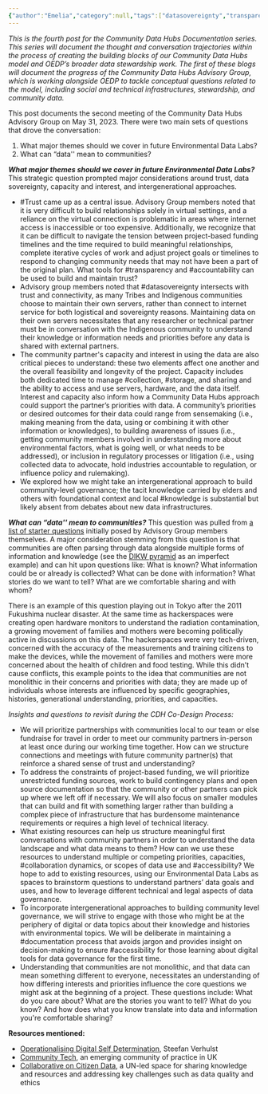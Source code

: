 ```yaml
---
{"author":"Emelia","category":null,"tags":["datasovereignty","transparency","accountability","Japan","collaboration","collection","storage","knowledge","documentation","accessibility"],"dg-publish":true,"permalink":"/documentation-blogs/04-building-trust-and-understanding-data-s-different-meanings/","dgPassFrontmatter":true}
---
```


_This is the fourth post for the Community Data Hubs Documentation series. This series will document the thought and conversation trajectories within the process of creating the building blocks of our Community Data Hubs model and OEDP’s broader data stewardship work. The first of these blogs will document the progress of the Community Data Hubs Advisory Group, which is working alongside OEDP to tackle conceptual questions related to the model, including social and technical infrastructures, stewardship, and community data._

This post documents the second meeting of the Community Data Hubs Advisory Group on May 31, 2023. There were two main sets of questions that drove the conversation:

1. What major themes should we cover in future Environmental Data Labs?
2. What can “data'' mean to communities?

_**What major themes should we cover in future Environmental Data Labs?**_
This strategic question prompted major considerations around trust, data sovereignty, capacity and interest, and intergenerational approaches. 

- #Trust came up as a central issue. Advisory Group members noted that it is very difficult to build relationships solely in virtual settings, and a reliance on the virtual connection is problematic in areas where internet access is inaccessible or too expensive. Additionally, we recognize that it can be difficult to navigate the tension between project-based funding timelines and the time required to build meaningful relationships, complete iterative cycles of work and adjust project goals or timelines to respond to changing community needs that may not have been a part of the original plan. What tools for #transparency and #accountability can be used to build and maintain trust?
- Advisory group members noted that #datasovereignty intersects with trust and connectivity, as many Tribes and Indigenous communities choose to maintain their own servers, rather than connect to internet service for both logistical and sovereignty reasons. Maintaining data on their own servers necessitates that any researcher or technical partner must be in conversation with the Indigenous community to understand their knowledge or information needs and priorities before any data is shared with external partners.
- The community partner's capacity and interest in using the data are also critical pieces to understand: these two elements affect one another and the overall feasibility and longevity of the project. Capacity includes both dedicated time to manage #collection, #storage, and sharing and the ability to access and use servers, hardware, and the data itself. Interest and capacity also inform how a Community Data Hubs approach could support the partner’s priorities with data. A community’s priorities or desired outcomes for their data could range from sensemaking (i.e., making meaning from the data, using or combining it with other information or knowledges), to building awareness of issues (i.e., getting community members involved in understanding more about environmental factors, what is going well, or what needs to be addressed), or inclusion in regulatory processes or litigation (i.e., using collected data to advocate, hold industries accountable to regulation, or influence policy and rulemaking).  
- We explored how we might take an intergenerational approach to build community-level governance; the tacit knowledge carried by elders and others with foundational context and local #knowledge is substantial but likely absent from debates about new data infrastructures. 

  
_**What can “data'' mean to communities?**_
This question was pulled from [a list of starter questions](https://resourcelibrary.openenvironmentaldata.org/documentation-blogs/02-commonly-used-terms-and-starter-questions/) initially posed by Advisory Group members themselves. A major consideration stemming from this question is that communities are often parsing through data alongside multiple forms of information and knowledge (see the [DIKW pyramid](https://en.wikipedia.org/wiki/DIKW_pyramid) as an imperfect example) and can hit upon questions like: What is known? What information could be or already is collected? What can be done with information? What stories do we want to tell? What are we comfortable sharing and with whom?

There is an example of this question playing out in Tokyo after the 2011 Fukushima nuclear disaster. At the same time as hackerspaces were creating open hardware monitors to understand the radiation contamination, a growing movement of families and mothers were becoming politically active in discussions on this data. The hackerspaces were very tech-driven, concerned with the accuracy of the measurements and training citizens to make the devices, while the movement of families and mothers were more concerned about the health of children and food testing. While this didn’t cause conflicts, this example points to the idea that communities are not monolithic in their concerns and priorities with data; they are made up of individuals whose interests are influenced by specific geographies, histories, generational understanding, priorities, and capacities.   

_Insights and questions to revisit during the CDH Co-Design Process:_
- We will prioritize partnerships with communities local to our team or else fundraise for travel in order to meet our community partners in-person at least once during our working time together. How can we structure connections and meetings with future community partner(s) that reinforce a shared sense of trust and understanding? 
- To address the constraints of project-based funding, we will prioritize unrestricted funding sources, work to build contingency plans and open source documentation so that the community or other partners can pick up where we left off if necessary. We will also focus on smaller modules that can build and fit with something larger rather than building a complex piece of infrastructure that has burdensome maintenance requirements or requires a high level of technical literacy.  
- What existing resources can help us structure meaningful first conversations with community partners in order to understand the data landscape and what data means to them? How can we use these resources to understand multiple or competing priorities, capacities, #collaboration dynamics, or scopes of  data use and #accessibility? We hope to add to existing resources, using our Environmental Data Labs as spaces to brainstorm questions to understand partners’ data goals and uses, and how to leverage different technical and legal aspects of data governance. 
- To incorporate intergenerational approaches to building community level governance, we will strive to engage with those who might be at the periphery of digital or data topics about their knowledge and histories with environmental topics. We will be deliberate in maintaining a #documentation process that avoids jargon and provides insight on decision-making to ensure #accessibility for those learning about digital tools for data governance for the first time. 
- Understanding that communities are not monolithic, and that data can mean something different to everyone, necessitates an understanding of how differing interests and priorities influence the core questions we might ask at the beginning of a project. These questions include: What do you care about? What are the stories you want to tell? What do you know? And how does what you know translate into data and information you're comfortable sharing? 


**Resources mentioned:**

- [Operationalising Digital Self Determination](https://www.cambridge.org/core/services/aop-cambridge-core/content/view/C320AA7491A6F301BDFCB53EE2C7C5D7/S2632324923000111a.pdf/div-class-title-operationalizing-digital-self-determination-div.pdf), Steefan Verhulst
- [Community Tech](https://www.communitytech.network/), an emerging community of practice in UK 
- [Collaborative on Citizen Data](https://sdg.iisd.org/news/initiatives-support-data-for-policy-citizen-data/), a UN-led space for sharing knowledge and resources and addressing key challenges such as data quality and ethics
